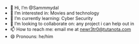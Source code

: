 - 👋 Hi, I’m @Sammmydal
- 👀 I’m interested in: Movies and technology
- 🌱 I’m currently learning: Cyber Security
- 💞️ I’m looking to collaborate on: any project i can help out in
- 📫 How to reach me: email me at newr3tr0@tutanota.com
- 😄 Pronouns: he/him
  

<!---
Sammmydal/Sammmydal is a ✨ special ✨ repository because its `README.md` (this file) appears on your GitHub profile.
You can click the Preview link to take a look at your changes.
--->
